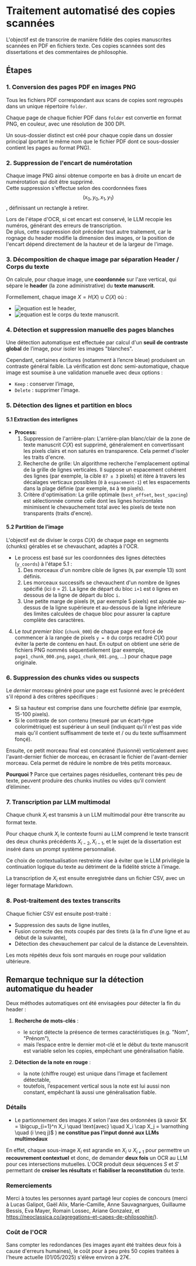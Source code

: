 # Traitement automatisé des copies scannées

L'objectif est de transcrire de manière fidèle des copies manuscrites scannées en PDF en fichiers texte. Ces copies scannées sont des dissertations et des commentaires de philosophie.


## Étapes


### 1. Conversion des pages PDF en images PNG

Tous les fichiers PDF correspondant aux scans de copies sont regroupés dans un unique répertoire `folder`.

Chaque page de chaque fichier PDF dans `folder` est convertie en format PNG,  en couleur, avec une résolution de 300 DPI.

Un sous-dossier distinct est créé pour chaque copie dans un dossier principal (portant le même nom que le fichier PDF dont ce sous-dossier contient les pages au format PNG).

### 2. Suppression de l'encart de numérotation

Chaque image PNG ainsi obtenue comporte en bas à droite un encart de numérotation qui doit être supprimé.  
Cette suppression s'effectue selon des coordonnées fixes $$(x_0, y_0, x_1, y_1)$$, définissant un rectangle à retirer.

Lors de l'étape d'OCR, si cet encart est conservé, le LLM recopie les numéros, générant des erreurs de transcription.  
De plus, cette suppression doit précéder tout autre traitement, car le rognage du header modifie la dimension des images, or la position de l'encart dépend directement de la hauteur et de la largeur de l'image.

### 3. Décomposition de chaque image par séparation Header / Corps du texte

On calcule, pour chaque image, une **coordonnée** sur l'axe vertical, qui sépare le **header** (la zone administrative) du **texte manuscrit**.

Formellement, chaque image $X = H(X) \cup C(X)$
où :
- ![equation](https://latex.codecogs.com/svg.latex?H(X)=\\{(x,y)\\in%20X\\,|\\,0\\leq%20y\\leq%20y^*\\}) est le header,
- ![equation](https://latex.codecogs.com/svg.latex?C(X)=\\{(x,y)\\in%20X\\,|\\,y^*<y\\leq\\text{Hauteur}(X)\\}) est le corps du texte manuscrit.

### 4. Détection et suppression manuelle des pages blanches

Une détection automatique est effectuée par calcul d'un **seuil de contraste global** de l’image, pour isoler les images "blanches".

Cependant, certaines écritures (notamment à l’encre bleue) produisent un contraste général faible. La vérification est donc semi-automatique, chaque image est soumise à une validation manuelle avec deux options :
- `Keep` : conserver l’image,
- `Delete` : supprimer l’image.

### 5. Détection des lignes et partition en blocs

#### 5.1 Extraction des interlignes

* **Process:**
    1.  Suppression de l'arrière-plan: L'arrière-plan blanc/clair de la zone de texte manuscrit $C(X)$ est supprimé, généralement en convertissant les pixels clairs et non saturés en transparence. Cela permet d'isoler les traits d'encre.
    2.  Recherche de grille: Un algorithme recherche l'emplacement optimal de la grille de lignes verticales. Il suppose un espacement cohérent des lignes (par exemple, la cible `87 ± 3` pixels) et itère à travers les décalages verticaux possibles (`0` à `espacement-1`) et les espacements dans la plage définie (par exemple, `84` à `90` pixels).
    3.  Critère d'optimisation: La grille optimale (`best_offset`, `best_spacing`) est sélectionnée comme celle dont les lignes horizontales minimisent le chevauchement total avec les pixels de texte non transparents (traits d'encre).

#### 5.2 Partition de l’image

L'objectif est de diviser le corps $C(X)$ de chaque page en segments (chunks) gérables et se chevauchant, adaptés à l'OCR.


* Le process est basé sur les coordonnées des lignes détectées (`y_coords`) à l'étape 5.1 :
    1.  Des morceaux d'un nombre cible de lignes (`N`, par exemple 13) sont définis.
    2.  Les morceaux successifs se chevauchent d'un nombre de lignes spécifié (ici `O` = 2). La ligne de départ du bloc `i+1` est `O` lignes en dessous de la ligne de départ du bloc `i`.
    3.  Une petite marge de pixels (`M`, par exemple 5 pixels) est ajoutée au-dessus de la ligne supérieure et au-dessous de la ligne inférieure des limites calculées de chaque bloc pour assurer la capture complète des caractères.
4. Le *tout premier bloc* (`chunk_000`) de chaque page est forcé de commencer à la rangée de pixels `y = 0` du corps recadré $C(X)$ pour éviter la perte de contenu en haut.
   En output on obtient une série de fichiers PNG nommés séquentiellement (par exemple, `page1_chunk_000.png`, `page1_chunk_001.png`, ...) pour chaque page originale.


### 6. Suppression des chunks vides ou suspects

Le _dernier_ morceau généré pour une page est fusionné avec le précédent s'il répond à des critères spécifiques :
* Si sa hauteur est comprise dans une fourchette définie (par exemple, 15-100 pixels).
* Si le contraste de son contenu (mesuré par un écart-type colorimétrique) est supérieur à un seuil (indiquant qu'il n'est pas vide mais qu'il contient suffisamment de texte et / ou du texte suffisamment fonçé).

Ensuite, ce petit morceau final est concaténé (fusionné) verticalement avec l'avant-dernier fichier de morceau, en écrasant le fichier de l'avant-dernier morceau.
Cela permet de réduire le nombre de très petits morceaux.

**Pourquoi ?** Parce que certaines pages résiduelles, contenant très peu de texte, peuvent produire des chunks inutiles ou vides qu’il convient d’éliminer.

### 7. Transcription par LLM multimodal

Chaque chunk $X_i$ est transmis à un LLM multimodal pour être transcrite au format texte.

Pour chaque chunk $X_i$ le contexte fourni au LLM comprend le texte transcrit des deux chunks précédents $X_{i-2}, X_{i-1}$, et le sujet de la dissertation est inséré dans un prompt système personnalisé.

Ce choix de contextualisation restreinte vise à éviter que le LLM privilégie la continuation logique du texte au détriment de la fidélité stricte à l’image.

La transcription de $X_i$ est ensuite enregistrée dans un fichier CSV, avec un léger formatage Markdown.

### 8. Post-traitement des textes transcrits

Chaque fichier CSV est ensuite post-traité :

- Suppression des sauts de ligne inutiles,
- Fusion correcte des mots coupés par des tirets (à la fin d'une ligne et au début de la suivante),
- Détection des chevauchement par calcul de la distance de Levenshtein.

Les mots répétés deux fois sont marqués en rouge pour validation ultérieure.

## Remarque technique sur la détection automatique du header

Deux méthodes automatiques ont été envisagées pour détecter la fin du header :

1. **Recherche de mots-clés** :
   - le script détecte la présence de termes caractéristiques (e.g. "Nom", "Prénom"),
   - mais l’espace entre le dernier mot-clé et le début du texte manuscrit est variable selon les copies, empêchant une généralisation fiable.

2. **Détection de la note en rouge** :
   - la note (chiffre rouge) est unique dans l’image et facilement détectable,
   - toutefois, l’espacement vertical sous la note est lui aussi non constant, empêchant là aussi une généralisation fiable.

### Détails

- Le partionnement des images $X$ selon l'axe des ordonnées (à savoir $X = \bigcup_{i=1}^n X_i \quad \text{avec} \quad X_i \cap X_j = \varnothing \quad (i \neq j)$ ) **ne constitue pas l'input donné aux LLMs multimodaux** 

En effet, chaque sous-image $X_i$ est agrandie en $X_i \cup X_{i+1}$ pour permettre un **recouvrement contextuel** et donc, de demander **deux fois** un OCR au LLM pour ces intersections mutuelles.
L'OCR produit deux séquences $S$ et $S'$ permettant de **croiser les résultats** et **fiabiliser la reconstitution** du texte.

### Remerciements

Merci à toutes les personnes ayant partagé leur copies de concours (merci à Lucas Galipot, Gaël Alix, Marie-Camille, Anne Sauvagnargues, Guillaume Bessis, Eva Mayer, Romain Lossec, Ariane Gonzalez, et https://neoclassica.co/agregations-et-capes-de-philosophie/).

### Coût de l'OCR

Sans compter les redondances (les images ayant été traitées deux fois à cause d'erreurs humaines), le coût pour à peu près 50 copies traitées à l'heure actuelle (01/05/2025) s'élève environ à 27€.
